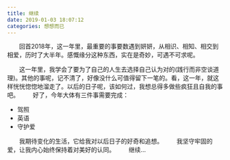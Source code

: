 ```yaml
---
title: 继续
date: 2019-01-03 18:07:12
categories: 想想而已
---
```

&emsp;&emsp;回首2018年，这一年里，最重要的事要数遇到妍妍，从相识、相知、相交到相爱，历时了大半年。感慨缘分这种东西，实在是奇妙，可遇不可求呢。
<!-- more -->
&emsp;&emsp;这一年里，我学会了要为了自己的人生去选择自己认为对的(践行而非空谈道理)。其他的事呢，记不清了，好像没什么可值得留下一笔的。看，这一年，就这样恍恍惚惚地溜走了。以后的日子呢，该如何过，我想总得多做些疯狂且自我的事吧。
&emsp;&emsp;好了，今年大体有三件事需要完成：
* 驾照
* 英语
* 守护爱

&emsp;&emsp;我期待变化的生活，它给我对以后日子的好奇和追想。
&emsp;&emsp;我坚守牢固的爱，让我内心始终保持着对美好的认同。
&emsp;&emsp;继续...
